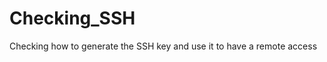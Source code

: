 # Checking_SSH
Checking how to generate the SSH key and use it to have a remote access

<p align="center"><https://jumpcloud-1.wistia.com/medias/5usy6ga9lo?wvideo=5usy6ga9lo>
